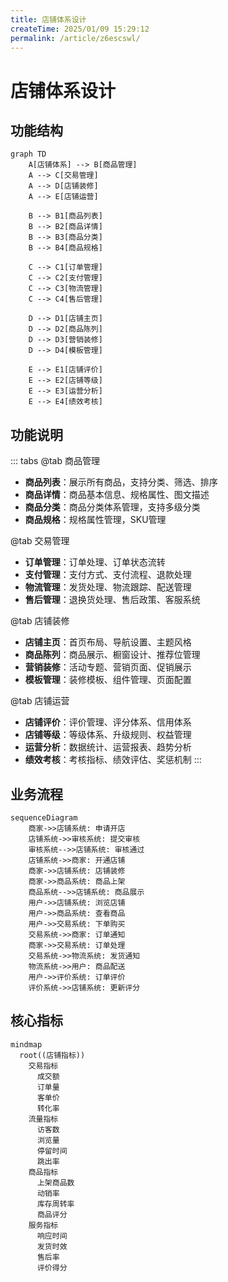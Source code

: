 ```yaml
---
title: 店铺体系设计
createTime: 2025/01/09 15:29:12
permalink: /article/z6escswl/
---
```

# 店铺体系设计

## 功能结构

```mermaid
graph TD
    A[店铺体系] --> B[商品管理]
    A --> C[交易管理]
    A --> D[店铺装修]
    A --> E[店铺运营]

    B --> B1[商品列表]
    B --> B2[商品详情]
    B --> B3[商品分类]
    B --> B4[商品规格]

    C --> C1[订单管理]
    C --> C2[支付管理]
    C --> C3[物流管理]
    C --> C4[售后管理]

    D --> D1[店铺主页]
    D --> D2[商品陈列]
    D --> D3[营销装修]
    D --> D4[模板管理]

    E --> E1[店铺评价]
    E --> E2[店铺等级]
    E --> E3[运营分析]
    E --> E4[绩效考核]
```

## 功能说明

::: tabs
@tab 商品管理
- **商品列表**：展示所有商品，支持分类、筛选、排序
- **商品详情**：商品基本信息、规格属性、图文描述
- **商品分类**：商品分类体系管理，支持多级分类
- **商品规格**：规格属性管理，SKU管理

@tab 交易管理
- **订单管理**：订单处理、订单状态流转
- **支付管理**：支付方式、支付流程、退款处理
- **物流管理**：发货处理、物流跟踪、配送管理
- **售后管理**：退换货处理、售后政策、客服系统

@tab 店铺装修
- **店铺主页**：首页布局、导航设置、主题风格
- **商品陈列**：商品展示、橱窗设计、推荐位管理
- **营销装修**：活动专题、营销页面、促销展示
- **模板管理**：装修模板、组件管理、页面配置

@tab 店铺运营
- **店铺评价**：评价管理、评分体系、信用体系
- **店铺等级**：等级体系、升级规则、权益管理
- **运营分析**：数据统计、运营报表、趋势分析
- **绩效考核**：考核指标、绩效评估、奖惩机制
:::

## 业务流程

```mermaid
sequenceDiagram
    商家->>店铺系统: 申请开店
    店铺系统->>审核系统: 提交审核
    审核系统-->>店铺系统: 审核通过
    店铺系统->>商家: 开通店铺
    商家->>店铺系统: 店铺装修
    商家->>商品系统: 商品上架
    商品系统-->>店铺系统: 商品展示
    用户->>店铺系统: 浏览店铺
    用户->>商品系统: 查看商品
    用户->>交易系统: 下单购买
    交易系统->>商家: 订单通知
    商家->>交易系统: 订单处理
    交易系统->>物流系统: 发货通知
    物流系统->>用户: 商品配送
    用户->>评价系统: 订单评价
    评价系统->>店铺系统: 更新评分
```

## 核心指标

```mermaid
mindmap
  root((店铺指标))
    交易指标
      成交额
      订单量
      客单价
      转化率
    流量指标
      访客数
      浏览量
      停留时间
      跳出率
    商品指标
      上架商品数
      动销率
      库存周转率
      商品评分
    服务指标
      响应时间
      发货时效
      售后率
      评价得分
```
